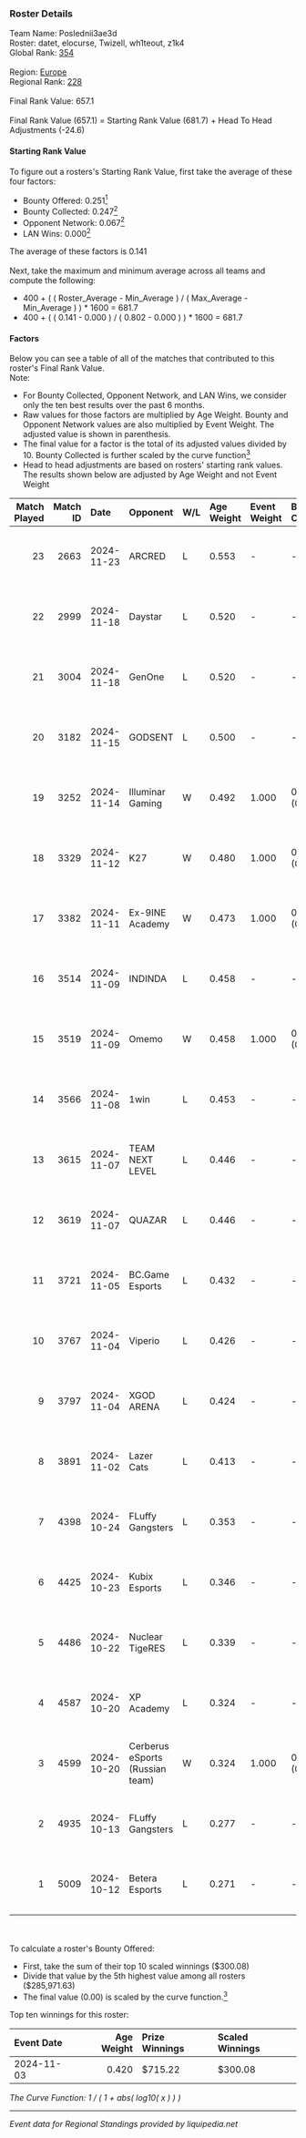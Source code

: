 ### Roster Details<br />
Team Name: Poslednii3ae3d<br />
Roster: datet, elocurse, Twizell, wh1teout, z1k4<br />
Global Rank: [354](../../standings_global_2025_02_28.md)<br />
<br />
Region: [Europe]( ../../standings_europe_2025_02_28.md)<br />
Regional Rank: [228]( ../../standings_europe_2025_02_28.md)<br />
<br />
Final Rank Value:  657.1<br />
<br />
Final Rank Value (657.1) = Starting Rank Value (681.7) + Head To Head Adjustments (-24.6)<br />

#### Starting Rank Value<br />
To figure out a rosters's Starting Rank Value, first take the average of these four factors:<br />
- Bounty Offered: 0.251[<sup>1</sup>](#table2)
- Bounty Collected: 0.247[<sup>2</sup>](#table1)
- Opponent Network: 0.067[<sup>2</sup>](#table1)
- LAN Wins: 0.000[<sup>2</sup>](#table1)

The average of these factors is 0.141<br />
<br />
Next, take the maximum and minimum average across all teams and compute the following:<br />
- 400 + ( ( Roster_Average - Min_Average ) / ( Max_Average - Min_Average ) ) * 1600 = 681.7
- 400 + ( ( 0.141 - 0.000 ) / ( 0.802 - 0.000 ) ) * 1600 = 681.7


#### Factors<br />
Below you can see a table of all of the matches that contributed to this roster's Final Rank Value.<br />
Note:<br />

- For Bounty Collected, Opponent Network, and LAN Wins, we consider only the ten best results over the past 6 months.
- Raw values for those factors are multiplied by Age Weight. Bounty and Opponent Network values are also multiplied by Event Weight. The adjusted value is shown in parenthesis.
- The final value for a factor is the total of its adjusted values divided by 10. Bounty Collected is further scaled by the curve function[<sup>3</sup>](#curveFunction)
- Head to head adjustments are based on rosters' starting rank values. The results shown below are adjusted by Age Weight and not Event Weight
<span id="table1"></span><br />


| Match Played | Match ID | Date       | Opponent                        | W/L | Age Weight | Event Weight | Bounty Collected | Opponent Network | LAN Wins  | H2H Adj. | Roster                                     |
| -: | -: | :- | :- | :- | :- | :- | :- | :- | :- | -: | :- |
|           23 |     2663 | 2024-11-23 | ARCRED                          | L   | 0.553      | -            | -                | -                | -         |    -2.51 | datet, elocurse, Twizell, wh1teout, z1k4   |
|           22 |     2999 | 2024-11-18 | Daystar                         | L   | 0.520      | -            | -                | -                | -         |    -7.99 | elocurse, GREATEST, Sa1nTy, wh1teout, z1k4 |
|           21 |     3004 | 2024-11-18 | GenOne                          | L   | 0.520      | -            | -                | -                | -         |    -1.80 | elocurse, GREATEST, Sa1nTy, wh1teout, z1k4 |
|           20 |     3182 | 2024-11-15 | GODSENT                         | L   | 0.500      | -            | -                | -                | -         |    -6.01 | elocurse, GREATEST, Sa1nTy, wh1teout, z1k4 |
|           19 |     3252 | 2024-11-14 | Illuminar Gaming                | W   | 0.492      | 1.000        | 0.008 (0.004)    | 0.642 (0.316)    | 0 (0.000) |    13.57 | elocurse, GREATEST, Sa1nTy, wh1teout, z1k4 |
|           18 |     3329 | 2024-11-12 | K27                             | W   | 0.480      | 1.000        | 0.010 (0.005)    | 0.634 (0.304)    | 0 (0.000) |    13.71 | elocurse, GREATEST, Sa1nTy, wh1teout, z1k4 |
|           17 |     3382 | 2024-11-11 | Ex-9INE Academy                 | W   | 0.473      | 1.000        | 0.000 (0.000)    | 0.039 (0.018)    | 0 (0.000) |     6.72 | elocurse, GREATEST, Sa1nTy, wh1teout, z1k4 |
|           16 |     3514 | 2024-11-09 | INDINDA                         | L   | 0.458      | -            | -                | -                | -         |    -9.21 | elocurse, GREATEST, Sa1nTy, wh1teout, z1k4 |
|           15 |     3519 | 2024-11-09 | Omemo                           | W   | 0.458      | 1.000        | 0.000 (0.000)    | 0.000 (0.000)    | 0 (0.000) |     2.86 | elocurse, GREATEST, Sa1nTy, wh1teout, z1k4 |
|           14 |     3566 | 2024-11-08 | 1win                            | L   | 0.453      | -            | -                | -                | -         |    -2.69 | elocurse, GREATEST, Sa1nTy, wh1teout, z1k4 |
|           13 |     3615 | 2024-11-07 | TEAM NEXT LEVEL                 | L   | 0.446      | -            | -                | -                | -         |    -1.52 | elocurse, GREATEST, Sa1nTy, wh1teout, z1k4 |
|           12 |     3619 | 2024-11-07 | QUAZAR                          | L   | 0.446      | -            | -                | -                | -         |    -3.68 | elocurse, GREATEST, Sa1nTy, wh1teout, z1k4 |
|           11 |     3721 | 2024-11-05 | BC.Game Esports                 | L   | 0.432      | -            | -                | -                | -         |    -1.48 | elocurse, GREATEST, Sa1nTy, wh1teout, z1k4 |
|           10 |     3767 | 2024-11-04 | Viperio                         | L   | 0.426      | -            | -                | -                | -         |    -2.67 | elocurse, GREATEST, Sa1nTy, wh1teout, z1k4 |
|            9 |     3797 | 2024-11-04 | XGOD ARENA                      | L   | 0.424      | -            | -                | -                | -         |    -7.76 | elocurse, GREATEST, Sa1nTy, wh1teout, z1k4 |
|            8 |     3891 | 2024-11-02 | Lazer Cats                      | L   | 0.413      | -            | -                | -                | -         |    -3.74 | elocurse, GREATEST, Sa1nTy, wh1teout, z1k4 |
|            7 |     4398 | 2024-10-24 | FLuffy Gangsters                | L   | 0.353      | -            | -                | -                | -         |    -1.85 | elocurse, GREATEST, Sa1nTy, wh1teout, z1k4 |
|            6 |     4425 | 2024-10-23 | Kubix Esports                   | L   | 0.346      | -            | -                | -                | -         |    -1.27 | elocurse, GREATEST, Sa1nTy, wh1teout, z1k4 |
|            5 |     4486 | 2024-10-22 | Nuclear TigeRES                 | L   | 0.339      | -            | -                | -                | -         |    -1.95 | elocurse, GREATEST, Sa1nTy, wh1teout, z1k4 |
|            4 |     4587 | 2024-10-20 | XP Academy                      | L   | 0.324      | -            | -                | -                | -         |    -5.88 | datet, elocurse, GREATEST, wh1teout, z1k4  |
|            3 |     4599 | 2024-10-20 | Cerberus eSports (Russian team) | W   | 0.324      | 1.000        | 0.000 (0.000)    | 0.088 (0.029)    | 0 (0.000) |     4.27 | datet, elocurse, GREATEST, wh1teout, z1k4  |
|            2 |     4935 | 2024-10-13 | FLuffy Gangsters                | L   | 0.277      | -            | -                | -                | -         |    -1.53 | datet, GREATEST, Sa1nTy, wh1teout, z1k4    |
|            1 |     5009 | 2024-10-12 | Betera Esports                  | L   | 0.271      | -            | -                | -                | -         |    -2.25 | elocurse, GREATEST, Sa1nTy, wh1teout, z1k4 |

<br />
<span id="table2"></span><br />
To calculate a roster's Bounty Offered:<br />

- First, take the sum of their top 10 scaled winnings ($300.08)
- Divide that value by the 5th highest value among all rosters ($285,971.63)
- The final value (0.00) is scaled by the curve function.[<sup>3</sup>](#curveFunction)

Top ten winnings for this roster:<br />

| Event Date | Age Weight | Prize Winnings | Scaled Winnings |
| :- | -: | :- | :- |
| 2024-11-03 |      0.420 | $715.22        | $300.08         |


<span id="curveFunction"></span>_The Curve Function: 1 / ( 1 + abs( log10( x ) ) )_<br />

---
_Event data for Regional Standings provided by liquipedia.net_<br />
